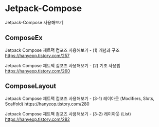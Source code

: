 # Jetpack-Compose

Jetpack-Compose 사용해보기

## ComposeEx

Jetpack Compose 제트팩 컴포즈 사용해보기 - (1) 개념과 구조 https://hanyeop.tistory.com/257

Jetpack Compose 제트팩 컴포즈 사용해보기 - (2) 기초 사용법 https://hanyeop.tistory.com/260

## ComposeLayout

Jetpack Compose 제트팩 컴포즈 사용해보기 - (3-1) 레이아웃 (Modifiers, Slots, Scaffold) https://hanyeop.tistory.com/280

Jetpack Compose 제트팩 컴포즈 사용해보기 - (3-2) 레이아웃 (List) https://hanyeop.tistory.com/282

